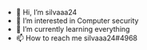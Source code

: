 - 👋 Hi, I’m silvaaa24
- 👀 I’m interested in Computer security
- 🌱 I’m currently learning everything
- 📫 How to reach me silvaaa24#4968

